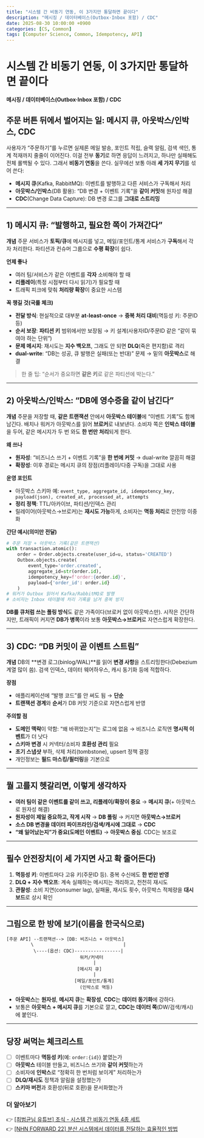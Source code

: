 ```yaml
---
title: "시스템 간 비동기 연동, 이 3가지만 통달하면 끝이다"
description: "메시징 / 데이터베이스(Outbox·Inbox 포함) / CDC"
date: 2025-08-30 10:00:00 +0900
categories: [CS, Common]
tags: [Computer Science, Common, Idempotency, API]
---
```


# 시스템 간 비동기 연동, 이 3가지만 통달하면 끝이다

**메시징 / 데이터베이스(Outbox·Inbox 포함) / CDC**

## 주문 버튼 뒤에서 벌어지는 일: 메시지 큐, 아웃박스/인박스, CDC

사용자가 “주문하기”를 누르면 실제론 메일 발송, 포인트 적립, 슬랙 알림, 검색 색인, 통계 적재까지 줄줄이 이어진다. 이걸 전부 **동기**로 하면 응답이 느려지고, 하나만 실패해도 전체 롤백될 수 있다. 그래서 **비동기 연동**을 쓴다.
실무에선 보통 아래 **세 가지 무기**를 섞어 쓴다:

* **메시지 큐**(Kafka, RabbitMQ): 이벤트를 발행하고 다른 서비스가 구독해서 처리
* **아웃박스/인박스**(DB 활용): “DB 변경 + 이벤트 기록”을 **같이 커밋**해 원자성 해결
* **CDC**(Change Data Capture): DB 변경 로그를 **그대로 스트리밍**

---

## 1) 메시지 큐: “발행하고, 필요한 쪽이 가져간다”

**개념**
주문 서비스가 **토픽/큐**에 메시지를 넣고, 메일/포인트/통계 서비스가 **구독**해서 각자 처리한다. 파티션과 컨슈머 그룹으로 **수평 확장**이 쉽다.

**언제 좋나**

* 여러 팀/서비스가 같은 이벤트를 **각자** 소비해야 할 때
* **리플레이**(특정 시점부터 다시 읽기)가 필요할 때
* 트래픽 피크에 맞춰 **처리량 확장**이 중요한 시스템

**꼭 챙길 것(국룰 체크)**

* **전달 방식**: 현실적으로 대부분 **at-least-once** → **중복 처리 대비**(멱등성 키: 주문ID 등)
* **순서 보장**: **파티션 키** 범위에서만 보장됨 → 키 설계(사용자ID/주문ID 같은 “같이 묶여야 하는 단위”)
* **문제 메시지**: 재시도는 **지수 백오프**, 그래도 안 되면 **DLQ**(죽은 편지함)로 격리
* **dual-write**: “DB는 성공, 큐 발행은 실패(또는 반대)” 문제 → 밑의 **아웃박스**로 해결

> 한 줄 팁: “순서가 중요하면 **같은 키**로 같은 파티션에 박는다.”

---

## 2) 아웃박스/인박스: “DB에 영수증을 같이 남긴다”

**개념**
주문을 저장할 때, **같은 트랜잭션** 안에서 **아웃박스 테이블**에 “이벤트 기록”도 함께 남긴다.
배치나 워커가 아웃박스를 읽어 **브로커**로 내보낸다.
소비자 쪽은 **인박스 테이블**을 두어, 같은 메시지가 두 번 와도 **한 번만 처리**되게 한다.

**왜 쓰나**

* **원자성**: “비즈니스 쓰기 + 이벤트 기록”을 **한 번에 커밋** → dual-write 깔끔히 해결
* **확장성**: 이후 경로는 메시지 큐의 장점(리플레이/다중 구독)을 그대로 사용

**운영 포인트**

* 아웃박스 스키마 예: `event_type, aggregate_id, idempotency_key, payload(json), created_at, processed_at, attempts`
* **정리 정책**: TTL/아카이브, 파티션/인덱스 관리
* 릴레이어(아웃박스→브로커)는 **재시도 가능**하게, 소비자는 **멱등 처리**로 안전망 이중화

**간단 예시(의미만 전달)**

```python
# 주문 저장 + 아웃박스 기록(같은 트랜잭션)
with transaction.atomic():
    order = Order.objects.create(user_id=u, status='CREATED')
    Outbox.objects.create(
        event_type='order.created',
        aggregate_id=str(order.id),
        idempotency_key=f'order:{order.id}',
        payload={'order_id': order.id}
    )
# 워커가 Outbox 읽어서 Kafka/RabbitMQ로 발행
# 소비자는 Inbox 테이블에 처리 기록을 남겨 중복 방지
```

**DB를 큐처럼 쓰는 폴링 방식**도 같은 가족이다(브로커 없이 아웃박스만).
시작은 간단하지만, 트래픽이 커지면 **DB가 병목**이라 보통 **아웃박스→브로커**로 자연스럽게 확장한다.

---

## 3) CDC: “DB 커밋이 곧 이벤트 스트림”

**개념**
DB의 **변경 로그(binlog/WAL)**를 읽어 **변경 사항**을 스트리밍한다(Debezium 계열 많이 씀).
검색 인덱스, 데이터 웨어하우스, 캐시 동기화 등에 적합하다.

**장점**

* 애플리케이션에 “발행 코드”를 안 써도 됨 → **단순**
* **트랜잭션 경계**와 **순서**가 DB 커밋 기준으로 자연스럽게 반영

**주의할 점**

* **도메인 맥락**이 약함: “왜 바뀌었는지”는 로그에 없음 → 비즈니스 로직엔 **명시적 이벤트**가 더 낫다
* **스키마 변경** 시 커넥터/소비자 **호환성 관리** 필요
* **초기 스냅샷** 부하, 삭제 처리(tombstone), upsert 정책 결정
* 개인정보는 **필드 마스킹/필터링**을 기본으로

---

## 뭘 고를지 헷갈리면, 이렇게 생각하자

* **여러 팀이 같은 이벤트를 같이 쓰고, 리플레이/확장이 중요** → **메시지 큐**(+ 아웃박스로 원자성 해결)
* **원자성이 제일 중요하고, 작게 시작** → **DB 폴링** → 커지면 **아웃박스→브로커**
* **소스 DB 변경을 데이터 파이프라인/검색/캐시에 그대로** → **CDC**
* **“왜 일어났는지”가 중요(도메인 이벤트)** → **아웃박스 중심**. CDC는 보조로

---

## 필수 안전장치(이 세 가지면 사고 확 줄어든다)

1. **멱등성 키**: 이벤트마다 고유 키(주문ID 등). 중복 수신에도 **한 번만 반영**
2. **DLQ + 지수 백오프**: 계속 실패하는 메시지는 격리하고, 천천히 재시도
3. **관찰성**: 소비 지연(consumer lag), 실패율, 재시도 횟수, 아웃박스 적체량을 **대시보드**로 상시 확인

---

## 그림으로 한 방에 보기(이름을 한국식으로)

```
[주문 API] --트랜잭션--> [DB: 비즈니스 + 아웃박스]
         \                                 |
          \----(옵션: CDC)-----------------|
                           워커/커넥터
                                |
                          [메시지 큐]
                                |
                         [메일/포인트/통계]
                           (인박스로 멱등)
```

* **아웃박스**는 **원자성**, **메시지 큐**는 **확장성**, **CDC**는 **데이터 동기화**에 강하다.
* 보통은 **아웃박스 + 메시지 큐**를 기본으로 깔고, **CDC는 데이터 쪽**(DW/검색/캐시)에 붙인다.

---

## 당장 써먹는 체크리스트

* [ ] 이벤트마다 **멱등성 키**(예: `order:{id}`) 붙였는가
* [ ] **아웃박스** 테이블 만들고, 비즈니스 쓰기와 **같이 커밋**하는가
* [ ] 소비자에 **인박스**로 “정확히 한 번처럼 보이게” 처리하는가
* [ ] **DLQ/재시도** 정책과 알림을 설정했는가
* [ ] **스키마 버전**과 호환성(뒤로 호환)을 문서화했는가

### 더 알아보기
👉 [[최범균님 유튜브] 초식 - 시스템 간 비동기 연동 4종 세트](https://www.youtube.com/watch?v=VIbMOSciFhg)    
👉 [[NHN FORWARD 22] 분산 시스템에서 데이터를 전달하는 효율적인 방법](https://www.youtube.com/watch?v=uk5fRLUsBfk)
